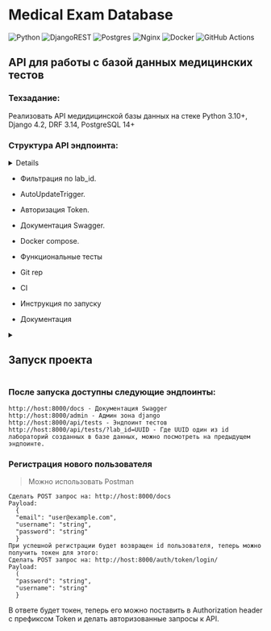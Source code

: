  # Medical Exam Database
  
  ![Python](https://img.shields.io/badge/python-3670A0?style=for-the-badge&logo=python&logoColor=ffdd54)
  ![DjangoREST](https://img.shields.io/badge/DJANGO-REST-ff1709?style=for-the-badge&logo=django&logoColor=white&color=ff1709&labelColor=gray) 
  ![Postgres](https://img.shields.io/badge/postgres-%23316192.svg?style=for-the-badge&logo=postgresql&logoColor=white)
  ![Nginx](https://img.shields.io/badge/nginx-%23009639.svg?style=for-the-badge&logo=nginx&logoColor=white)
  ![Docker](https://img.shields.io/badge/docker-%230db7ed.svg?style=for-the-badge&logo=docker&logoColor=white)
  ![GitHub Actions](https://img.shields.io/badge/github%20actions-%232671E5.svg?style=for-the-badge&logo=githubactions&logoColor=white)


## API для работы с базой данных медицинских тестов


### Техзадание:
Реализовать API медидицинской базы данных на стеке Python 3.10+, Django 4.2, DRF 3.14, PostgreSQL 14+

### Структура API эндпоинта:
<details>
```json
{
    "id": "1019d05d-8683-4410-b4c1-01014ee99575",
    "lab_id": "1fc0e364-0fbb-4884-99ce-93e9d541dbfd",
    "duration_seconds": 360,
    "results": [
        {
            "id": "4f394168-b88b-404f-a1d6-9c710f9ad752",
            "score": "0.12345",
            "indicator_name": "способность к усвоению информации",
            "metric_name": "cкорость реакции",
            "metric_unit": "секунды",
            "is_within_normal_range": true,
        },
        {
            "id": "ad03ba61-6f67-4776-b61d-6557e27ab3c1",
            "score": "99.00000",
            "indicator_name": "cпособность к усвоению информации",
            "metric_name": "доля ошибок",
            "metric_unit": "%",
            "is_within_normal_range": false,
        },
		…
    ],
}
```
</details>


- Фильтрация по lab_id.

- AutoUpdateTrigger.  

- Авторизация Token. 

- Документация Swagger.

- Docker compose.

- Функциональные тесты

- Git rep

- CI

- Инструкция по запуску

- Документация


<details>
  <summary>
    <h2>Запуск проекта</h2>
  </summary>


1. Клонировать репозиторий на linux host.
   ```
   $ git clone https://github.com/tr202/medical_exam.git
   ```
2. Перейти в папку проекта :
  
     ```
      $ cd /medical_exam/
     ```
 
3. Сделать скрипт запуска исполняемым:
    ```
      $ sudo chmod ugo+x start
      $ sudo chmod ugo+x stop
    ```
4. Запуск приложения:
    ```
      $ sudo ./start
    ```
    Содержимое файла
    ```
        #!/bin/bash
		docker-compose -f docker-compose.yml up -d
		docker-compose -f docker-compose.yml exec catalog python manage.py migrate
		docker-compose -f docker-compose.yml exec catalog python manage.py collectstatic
		docker-compose -f docker-compose.yml exec catalog cp -r /app/collected_static/. /static/static
		docker-compose -f docker-compose.yml exec catalog python manage.py loaddata db.json
		echo Test the endpoints
    ```
  
5. Остановка:
   ```
       $ sudo ./stop
   ```
     Содержимое файла:
   ```
        #!/bin/bash
		docker-compose -f docker-compose.yml down
        
   ```
</details>   
   
### После запуска доступны следующие эндпоинты:

```
http://host:8000/docs - Документация Swagger
http://host:8000/admin - Админ зона django
http://host:8000/api/tests - Эндпоинт тестов
http://host:8000/api/tests/?lab_id=UUID - Где UUID один из id лабораторий созданных в базе данных, можно посмотреть на предыдущем эндпоинте.  

```

### Регистрация нового пользователя
> Можно использовать Postman
```
Сделать POST запрос на: http://host:8000/docs
Payload:
  {
  "email": "user@example.com",
  "username": "string",
  "password": "string"
  }
При успешной регистрации будет возвращен id пользователя, теперь можно получить токен для этого:
Сделать POST запрос на: http://host:8000/auth/token/login/
Payload:
  (
  "password": "string",
  "username": "string"
  }
```
В ответе будет токен, теперь его можно поставить в Authorization header c префиксом Token
и делать авторизованные запросы к API.


